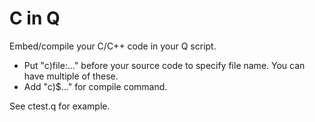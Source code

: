 # C in Q
Embed/compile your C/C++ code in your Q script.
 * Put "c)file:..." before your source code to specify file name. You can have multiple of these.
 * Add "c)$..." for compile command.

See ctest.q for example.
